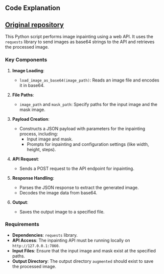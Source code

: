## Code Explanation

## [Original repository](https://github.com/procrastinando/img2img-automatic1111-API)

This Python script performs image inpainting using a web API. It uses the `requests` library to send images as base64 strings to the API and retrieves the processed image.

### Key Components

1. **Image Loading**:
   - `load_image_as_base64(image_path)`: Reads an image file and encodes it in base64.

2. **File Paths**:
   - `image_path` and `mask_path`: Specify paths for the input image and the mask image.

3. **Payload Creation**:
   - Constructs a JSON payload with parameters for the inpainting process, including:
     - Input image and mask.
     - Prompts for inpainting and configuration settings (like width, height, steps).

4. **API Request**:
   - Sends a POST request to the API endpoint for inpainting.

5. **Response Handling**:
   - Parses the JSON response to extract the generated image.
   - Decodes the image data from base64.

6. **Output**:
   - Saves the output image to a specified file.

### Requirements
- **Dependencies**: `requests` library.
- **API Access**: The inpainting API must be running locally on `http://127.0.0.1:7860`.
- **Input Files**: Ensure that the input image and mask exist at the specified paths.
- **Output Directory**: The output directory `augmented` should exist to save the processed image.